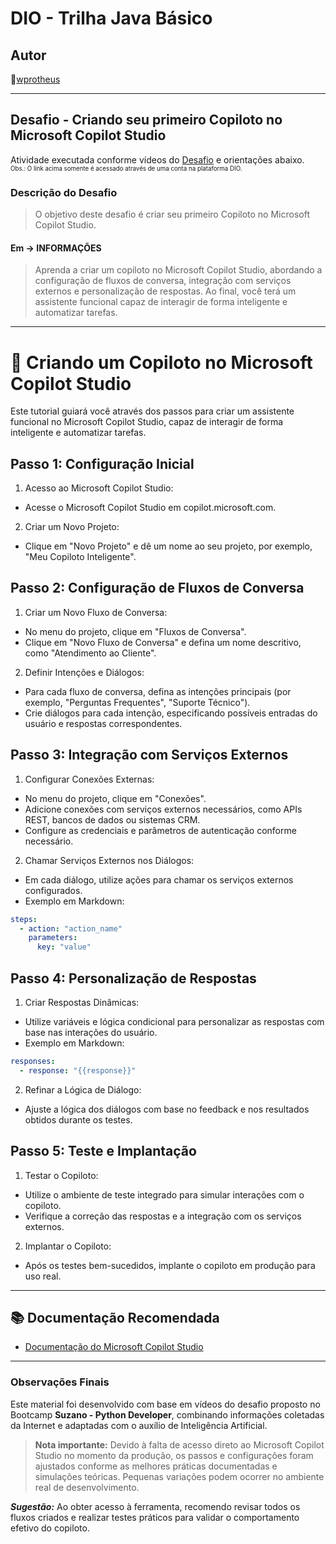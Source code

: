 # DIO - Trilha Java Básico

## Autor

🔸[wprotheus](https://github.com/wprotheus)

---

## Desafio - Criando seu primeiro Copiloto no Microsoft Copilot Studio  

Atividade executada conforme vídeos do [Desafio](https://web.dio.me/lab/criando-seu-primeiro-copiloto-no-microsoft-copilot-studio/learning/9eedcc64-8574-4bd7-a688-501124e14f67) e orientações abaixo.  
<small><sup>Obs.: O link acima somente é acessado através de uma conta na plataforma DIO.</sup></small>

### Descrição do Desafio

> O objetivo deste desafio é criar seu primeiro Copiloto no Microsoft Copilot Studio.

#### Em -> INFORMAÇÕES  
> Aprenda a criar um copiloto no Microsoft Copilot Studio, abordando a configuração de fluxos de conversa, integração com serviços externos e personalização de respostas. Ao final, você terá um assistente funcional capaz de interagir de forma inteligente e automatizar tarefas.

---  

# 📜 Criando um Copiloto no Microsoft Copilot Studio

Este tutorial guiará você através dos passos para criar um assistente funcional no Microsoft Copilot Studio, capaz de interagir de forma inteligente e automatizar tarefas.

## Passo 1: Configuração Inicial  

1. Acesso ao Microsoft Copilot Studio:
- Acesse o Microsoft Copilot Studio em copilot.microsoft.com.

2. Criar um Novo Projeto:  
- Clique em "Novo Projeto" e dê um nome ao seu projeto, por exemplo, "Meu Copiloto Inteligente".

## Passo 2: Configuração de Fluxos de Conversa  

1. Criar um Novo Fluxo de Conversa:  
- No menu do projeto, clique em "Fluxos de Conversa".
- Clique em "Novo Fluxo de Conversa" e defina um nome descritivo, como "Atendimento ao Cliente".

2. Definir Intenções e Diálogos:  
- Para cada fluxo de conversa, defina as intenções principais (por exemplo, "Perguntas Frequentes", "Suporte Técnico").
- Crie diálogos para cada intenção, especificando possíveis entradas do usuário e respostas correspondentes.

## Passo 3: Integração com Serviços Externos  

1. Configurar Conexões Externas:  
- No menu do projeto, clique em "Conexões".  
- Adicione conexões com serviços externos necessários, como APIs REST, bancos de dados ou sistemas CRM.    
- Configure as credenciais e parâmetros de autenticação conforme necessário.    
  
2. Chamar Serviços Externos nos Diálogos:  
- Em cada diálogo, utilize ações para chamar os serviços externos configurados.  
- Exemplo em Markdown:

```yaml
steps:
  - action: "action_name"
    parameters:
      key: "value"
```
  
## Passo 4: Personalização de Respostas  

1. Criar Respostas Dinâmicas:
- Utilize variáveis e lógica condicional para personalizar as respostas com base nas interações do usuário.  
- Exemplo em Markdown:

```yaml
responses:
  - response: "{{response}}"
```

2. Refinar a Lógica de Diálogo:  
- Ajuste a lógica dos diálogos com base no feedback e nos resultados obtidos durante os testes.

## Passo 5: Teste e Implantação  

1. Testar o Copiloto:
- Utilize o ambiente de teste integrado para simular interações com o copiloto.
- Verifique a correção das respostas e a integração com os serviços externos.

2. Implantar o Copiloto:
- Após os testes bem-sucedidos, implante o copiloto em produção para uso real.  
    
---  
  
## 📚 Documentação Recomendada    

- [Documentação do Microsoft Copilot Studio](https://learn.microsoft.com/pt-br/microsoft-copilot-studio/)

---

### Observações Finais

Este material foi desenvolvido com base em vídeos do desafio proposto no Bootcamp **Suzano - Python Developer**, combinando informações coletadas da Internet e adaptadas com o auxílio de Inteligência Artificial.

> **Nota importante:** Devido à falta de acesso direto ao Microsoft Copilot Studio no momento da produção, os passos e configurações foram ajustados conforme as melhores práticas documentadas e simulações teóricas. Pequenas variações podem ocorrer no ambiente real de desenvolvimento.

***Sugestão:*** Ao obter acesso à ferramenta, recomendo revisar todos os fluxos criados e realizar testes práticos para validar o comportamento efetivo do copiloto.
